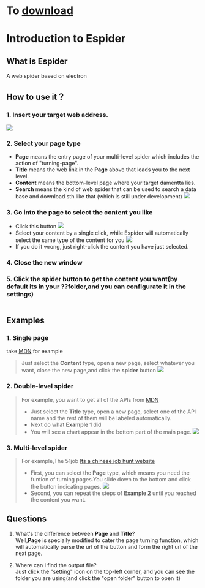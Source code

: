 # To [download](https://pan.baidu.com/s/14CJWv3x1rMv0Oq04-QXkxA)


# Introduction to Espider
## What is Espider
A web spider based on electron

## How to use it？
### 1. Insert your target web address.
![](https://user-images.githubusercontent.com/21007696/47963742-2152d800-e06b-11e8-9fbe-728e5bbfefbc.png)

### 2. Select your page type
* **Page** means the entry page of your multi-level spider which includes the action of "turning-page".
* **Title** means the web link in the **Page** above that leads you to the next level.
* **Content** means the bottom-level page where your target damentta lies.
* **Search** means the kind of web spider that can be used to search a data base and download sth like that
(which is still under development)
![](https://user-images.githubusercontent.com/21007696/47963767-6545dd00-e06b-11e8-9f06-1b33067da483.png)

### 3. Go into the page to select the content you like
* Click this button
![](https://user-images.githubusercontent.com/21007696/47964090-92948a00-e06f-11e8-952b-5b4ac460121b.png)
* Select your content by a single click, while Espider will automatically select the same type of the content for you
![](https://user-images.githubusercontent.com/21007696/47964116-e1daba80-e06f-11e8-9060-b19e006c64b0.png)
* If you do it wrong, just right-click the content you have just selected. 

### 4. Close the new window

### 5. Click the spider button to get the content you want(by default its in your ??folder,and you can configurate it in the settings)
![]()

## Examples
### 1. Single page      
take [MDN](https://developer.mozilla.org/en-US/docs/Web/API/Selection) for example      
>Just select the **Content** type, open a new page, select whatever you want, close the new page,and click the **spider** button
  ![](https://user-images.githubusercontent.com/21007696/47964299-b7d6c780-e072-11e8-909c-8a223a66fd5d.png)

### 2. Double-level spider
>For example, you want to get all of the APIs from [MDN](https://developer.mozilla.org/zh-CN/docs/Web/API)
>* Just select the **Title** type, open a new page, select one of the API name and the rest of them will be labeled automatically.
>* Next do what **Example 1** did
>* You will see a chart appear in the bottom part of the main page.
>![](https://user-images.githubusercontent.com/21007696/47966017-aac4d300-e088-11e8-8426-1f7a36fd805b.png)

### 3. Multi-level spider
>For example,The 51job
>[Its a chinese job hunt website](https://search.51job.com/list/180200,000000,0000,00,9,99,%25E8%258B%25B1%25E8%25AF%25AD%25E8%2580%2581%25E5%25B8%2588%2B%25E5%2588%259D%25E4%25B8%25AD,2,1.html?lang=c&stype=1&postchannel=0000&workyear=99&cotype=99&degreefrom=99&jobterm=99&companysize=99&lonlat=0%2C0&radius=-1&ord_field=0&confirmdate=9&fromType=1&dibiaoid=0&address=&line=&specialarea=00&from=&welfare=)
>* First, you can select the **Page** type, which means you need the funtion of turning pages.You slide down to the bottom and click the button indicating pages.
>![](https://user-images.githubusercontent.com/21007696/47966071-3cccdb80-e089-11e8-83bd-d4305660aebb.png)
>* Second, you can repeat the steps of **Example 2** until you reached the content you want.

## Questions   
1. What's the difference between **Page** and **Title**?   
   Well,**Page** is specially modified to cater the page turning function, which will automatically parse the url of the button and form the right url of the next page.
 
2. Where can I find the output file?   
   Just click the "setting" icon on the top-left corner, and you can see the folder you are using(and click the "open folder" button to open it)
